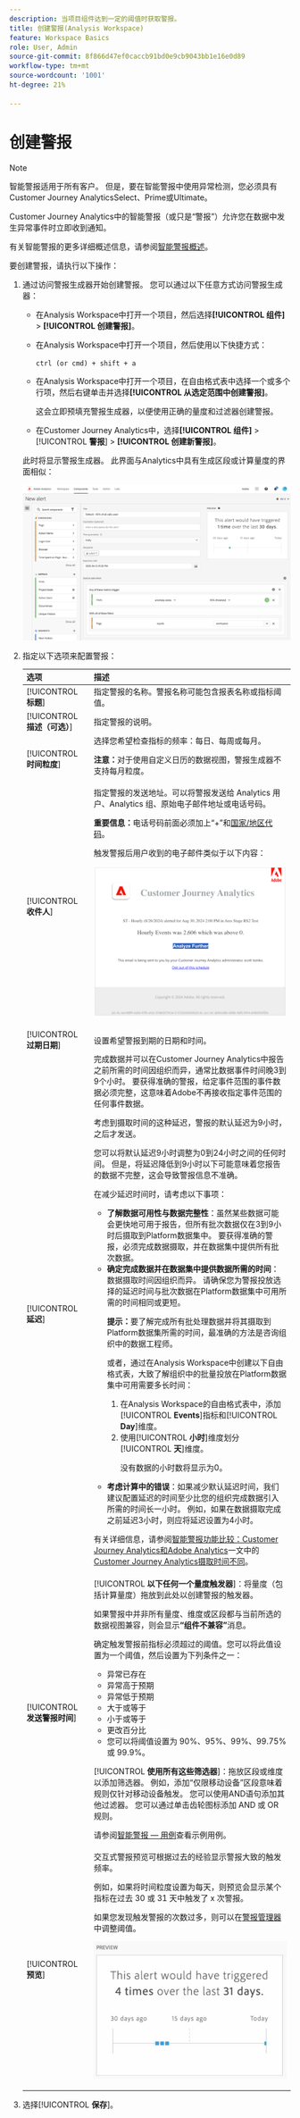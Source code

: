 ```yaml
---
description: 当项目组件达到一定的阈值时获取警报。
title: 创建警报(Analysis Workspace)
feature: Workspace Basics
role: User, Admin
source-git-commit: 8f866d47ef0caccb91bd0e9cb9043bb1e16e0d89
workflow-type: tm+mt
source-wordcount: '1001'
ht-degree: 21%

---
```


# 创建警报

>[!NOTE]
>
>智能警报适用于所有客户。 但是，要在智能警报中使用异常检测，您必须具有Customer Journey AnalyticsSelect、Prime或Ultimate。

Customer Journey Analytics中的智能警报（或只是“警报”）允许您在数据中发生异常事件时立即收到通知。

有关智能警报的更多详细概述信息，请参阅[智能警报概述](/help/analysis-workspace/c-intelligent-alerts/intellligent-alerts.md)。

要创建警报，请执行以下操作：

1. 通过访问警报生成器开始创建警报。 您可以通过以下任意方式访问警报生成器：

   * 在Analysis Workspace中打开一个项目，然后选择&#x200B;**[!UICONTROL 组件]** > **[!UICONTROL 创建警报]**。
   * 在Analysis Workspace中打开一个项目，然后使用以下快捷方式：

     `ctrl (or cmd) + shift + a`
   * 在Analysis Workspace中打开一个项目，在自由格式表中选择一个或多个行项，然后右键单击并选择&#x200B;**[!UICONTROL 从选定范围中创建警报]**。

     这会立即预填充警报生成器，以便使用正确的量度和过滤器创建警报。
   * 在Customer Journey Analytics中，选择&#x200B;**[!UICONTROL 组件]** > [!UICONTROL **警报**] > **[!UICONTROL 创建新警报]**。

   此时将显示警报生成器。 此界面与Analytics中具有生成区段或计算量度的界面相似：

   ![](assets/alert-builder.png)

1. 指定以下选项来配置警报：

   | 选项 | 描述 |
   |---------|----------|
   | [!UICONTROL **标题**] | 指定警报的名称。警报名称可能包含报表名称或指标阈值。 |
   | [!UICONTROL **描述（可选）**] | 指定警报的说明。 |
   | [!UICONTROL **时间粒度**] | 选择您希望检查指标的频率：每日、每周或每月。<p><b>注意：</b>对于使用自定义日历的数据视图，警报生成器不支持每月粒度。<!--true?--></p> |
   | [!UICONTROL **收件人**] | 指定警报的发送地址。可以将警报发送给 Analytics 用户、Analytics 组、原始电子邮件地址或电话号码。<p><b>重要信息：</b>电话号码前面必须加上“+”和[国家/地区代码](https://countrycode.org/)。</p><p>触发警报后用户收到的电子邮件类似于以下内容：</p><p>![通知电子邮件](assets/alerts-email.PNG)</p> |
   | [!UICONTROL **过期日期**] | 设置希望警报到期的日期和时间。 |
   | [!UICONTROL **延迟**] | 完成数据并可以在Customer Journey Analytics中报告之前所需的时间因组织而异，通常比数据事件时间晚3到9个小时。 要获得准确的警报，给定事件范围的事件数据必须完整，这意味着Adobe不再接收指定事件范围的任何事件数据。<p>考虑到摄取时间的这种延迟，警报的默认延迟为9小时，之后才发送。</p><p>您可以将默认延迟9小时调整为0到24小时之间的任何时间。 但是，将延迟降低到9小时以下可能意味着您报告的数据不完整，这会导致警报信息不准确。</p><p>在减少延迟时间时，请考虑以下事项：</p><ul><li>**了解数据可用性与数据完整性**：虽然某些数据可能会更快地可用于报告，但所有批次数据仅在3到9小时后摄取到Platform数据集中。 要获得准确的警报，必须完成数据摄取，并在数据集中提供所有批次数据。</li><li>**确定完成数据并在数据集中提供数据所需的时间**：数据摄取时间因组织而异。 请确保您为警报投放选择的延迟时间与批次数据在Platform数据集<!--add link? -->中可用所需的时间相同或更短。</li><p>**提示：**&#x200B;要了解完成所有批处理数据并将其摄取到Platform数据集所需的时间，最准确的方法是咨询组织中的数据工程师。</p><p>或者，通过在Analysis Workspace中创建以下自由格式表，大致了解组织中的批量投放在Platform数据集中可用需要多长时间：</p><ol><li>在Analysis Workspace的自由格式表中，添加&#x200B;[!UICONTROL **Events**]&#x200B;指标和&#x200B;[!UICONTROL **Day**]&#x200B;维度。</li><li>使用&#x200B;[!UICONTROL **小时**]&#x200B;维度划分&#x200B;[!UICONTROL **天**]&#x200B;维度。<p>没有数据的小时数将显示为0。</p></li></ol><li>**考虑计算中的错误**：如果减少默认延迟时间，我们建议配置延迟的时间至少比您的组织完成数据引入所需的时间长一小时。 例如，如果在数据摄取完成之前延迟3小时，则应将延迟设置为4小时。</li></ul><p>有关详细信息，请参阅[智能警报功能比较：Customer Journey Analytics和Adobe Analytics](/help/analysis-workspace/c-intelligent-alerts/alerts-feature-comparison.md)一文中的[Customer Journey Analytics摄取时间不同](/help/analysis-workspace/c-intelligent-alerts/alerts-feature-comparison.md#data-ingestion-times-vary-in-customer-journey-analytics)。 |
   | [!UICONTROL **发送警报时间**] | [!UICONTROL **以下任何一个量度触发器**]：将量度（包括计算量度）拖放到此处以创建警报的触发器。<p>如果警报中并非所有量度、维度或区段都与当前所选的数据视图兼容，则会显示&#x200B;**“组件不兼容”**&#x200B;消息。</p><p>确定触发警报前指标必须超过的阈值。您可以将此值设置为一个阈值，然后设置为下列条件之一：</p><ul><li>异常已存在</li><li>异常高于预期</li><li>异常低于预期</li><li>大于或等于</li><li>小于或等于</li><li>更改百分比</li><li>您可以将阈值设置为 90%、95%、99%、99.75% 或 99.9%。</li></ul><p>[!UICONTROL **使用所有这些筛选器**]：拖放区段或维度以添加筛选器。 例如，添加“仅限移动设备”区段意味着规则仅针对移动设备触发。 您可以使用AND语句添加其他过滤器。 您可以通过单击齿轮图标添加 AND 或 OR 规则。</p><p>请参阅[智能警报 — 用例](/help/analysis-workspace/c-intelligent-alerts/alerts-use-cases.md)查看示例用例。</p> |
   | [!UICONTROL **预览**] | 交互式警报预览可根据过去的经验显示警报大致的触发频率。<p>例如，如果将时间粒度设置为每天，则预览会显示某个指标在过去 30 或 31 天中触发了 x 次警报。</p><p>如果您发现触发警报的次数过多，则可以在[警报管理器](/help/analysis-workspace/c-intelligent-alerts/alert-manager.md)中调整阈值。</p><p>![](assets/alert_preview.png)</p> |

1. 选择&#x200B;[!UICONTROL **保存**]。

